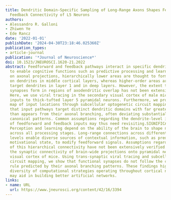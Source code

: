```yaml
---
title: Dendritic Domain-Specific Sampling of Long-Range Axons Shapes Feedforward and
  Feedback Connectivity of L5 Neurons
authors:
- Alessandro R. Galloni
- Zhiwen Ye
- Ede Rancz
date: '2022-01-01'
publishDate: '2024-04-30T23:18:46.025360Z'
publication_types:
- article-journal
publication: '*Journal of Neuroscience*'
doi: 10.1523/JNEUROSCI.1620-21.2022
abstract: Feedforward and feedback pathways interact in specific dendritic domains
  to enable cognitive functions such as predictive processing and learning. Based
  on axonal projections, hierarchically lower areas are thought to form synapses primarily
  on dendrites in middle cortical layers, whereas higher-order areas are thought to
  target dendrites in layer 1 and in deep layers. However, the extent to which functional
  synapses form in regions of axodendritic overlap has not been extensively studied.
  Here, we use viral tracing in the secondary visual cortex of male mice to map brain-wide
  inputs to thick-tufted layer 5 pyramidal neurons. Furthermore, we provide a comprehensive
  map of input locations through subcellular optogenetic circuit mapping. We show
  that input pathways target distinct dendritic domains with far greater specificity
  than appears from their axonal branching, often deviating substantially from the
  canonical patterns. Common assumptions regarding the dendrite-level interaction
  of feedforward and feedback inputs may thus need revisiting.SIGNIFICANCE STATEMENT
  Perception and learning depend on the ability of the brain to shape neuronal representations
  across all processing stages. Long-range connections across different hierarchical
  levels enable diverse sources of contextual information, such as predictions or
  motivational state, to modify feedforward signals. Assumptions regarding the organization
  of this hierarchical connectivity have not been extensively verified. Here, we assess
  the synaptic connectivity of brain-wide projections onto pyramidal neurons in the
  visual cortex of mice. Using trans-synaptic viral tracing and subcellular optogenetic
  circuit mapping, we show that functional synapses do not follow the consistent connectivity
  rule predicted by their axonal branching patterns. These findings highlight the
  diversity of computational strategies operating throughout cortical networks and
  may aid in building better artificial networks.
links:
- name: URL
  url: https://www.jneurosci.org/content/42/16/3394
---
```

